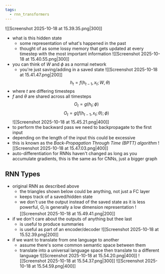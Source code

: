 ```yaml
---
tags:
  - rnn_transformers
---
```

![[Screenshot 2025-10-18 at 15.39.35.png|300]]
- what is this hidden state
	- some representation of what's happened in the past
	- thought of as some lossy memory that gets updated at every timestep with the most important information
![[Screenshot 2025-10-18 at 15.40.55.png|300]]
- you can think of $W$ and $\phi$ as a normal network
	- you're just saving/adding in a saved state
![[Screenshot 2025-10-18 at 15.41.47.png|200]]
$$
h_t = f(h_{t-1},x_t;W,\theta)
$$
- where $t$ are differing timesteps
- $f$ and $\theta$ are shared across all timesteps
$$
O_t=g(h_t;\phi)
$$
$$
O_t = g(f(h_{t-1}, x_t; \theta); \phi)
$$
![[Screenshot 2025-10-18 at 15.45.21.png|400]]
- to perform the backward pass we need to backpropagate to the first input
- depending on the length of the input this could be excessive
- this is known as the *Back-Propagation Through Time (BPTT) algorithm*
![[Screenshot 2025-10-18 at 15.47.03.png|400]]
- auto-differentiation for RNNs haven't changed as long as you accumulate gradients, this is the same as for CNNs, just a bigger graph
## RNN Types
- original RNN as described above
	- the triangles shown below could be anything, not just a FC layer
	- keeps track of a saved/hidden state
	- we don't use the output instead of the saved state as it is less powerful, $O_i$ is generally a low dimension representation
![[Screenshot 2025-10-18 at 15.49.41.png|200]]
- if we don't care about the outputs of anything but thee last
	- is useful to produce summaries
	- is useful as part of an encoder/decoder
![[Screenshot 2025-10-18 at 15.52.39.png|200]]
- if we want to translate from one language to another
	- assume there's some common semantic space between them
	- translate into a universal language space then translate to a different language
![[Screenshot 2025-10-18 at 15.54.20.png|400]]
![[Screenshot 2025-10-18 at 15.54.37.png|300]]
![[Screenshot 2025-10-18 at 15.54.59.png|400]]